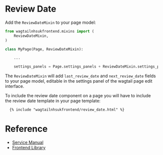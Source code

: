 # Review Date

Add the `ReviewDateMixin` to your page model:
```py
from wagtailnhsukfrontend.mixins import (
    ReviewDateMixin,
)

class MyPage(Page, ReviewDateMixin):

    ...

    settings_panels = Page.settings_panels + ReviewDateMixin.settings_panels
```

The `ReviewDateMixin` will add `last_review_date` and `next_review_date` fields to your page model,
editable in the settings panel of the wagtail page edit interface.

To include the review date component on a page you will have to include the review date template in your page template:
```django
  {% include "wagtailnhsukfrontend/review_date.html" %}
```

# Reference

* [Service Manual](https://service-manual.nhs.uk/design-system/components/review-date)
* [Frontend Library](https://github.com/nhsuk/nhsuk-frontend/tree/master/packages/components/review-date)
